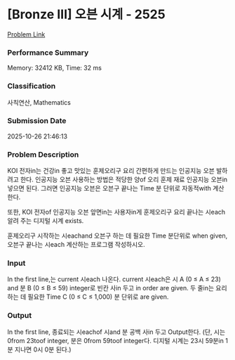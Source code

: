 <!-- Official English translation (US) — human-reviewed -->
<!-- Original: README.md -->
<!-- Translation generated: 2025-10-26 16:46:49 UTC -->

# [Bronze III] 오븐 시계 - 2525 

[Problem Link](https://www.acmicpc.net/problem/2525) 

### Performance Summary

Memory: 32412 KB, Time: 32 ms

### Classification

사칙연산, Mathematics

### Submission Date

2025-10-26 21:46:13

### Problem Description

<p>KOI 전자in는 건강in 좋고 맛있는 훈제오리구 요리 간편하게 만드는 인공지능 오븐 발하려고 한다. 인공지능 오븐 사용하는 방법은 적당한 양of 오리 훈제 재료 인공지능 오븐in 넣으면 된다. 그러면 인공지능 오븐은 오븐구 끝나는 Time 분 단위로 자동적with 계산한다. </p>

<p>또한, KOI 전자of 인공지능 오븐 앞면in는 사용자in게 훈제오리구 요리 끝나는 시each 알려 주는 디지털 시계 exists. </p>

<p>훈제오리구 시작하는 시eachand 오븐구 하는 데 필요한 Time 분단위로 when given, 오븐구 끝나는 시each 계산하는 프로그램 작성하시오.</p>

### Input 

 <p>In the first line,는 current 시each 나온다. current 시each은 시 A (0 ≤ A ≤ 23) and 분 B (0 ≤ B ≤ 59) integer로 빈칸 사in 두고 in order are given. 두  줄in는 요리하는 데 필요한 Time C (0 ≤ C ≤ 1,000) 분 단위로 are given. </p>

### Output 

 <p>In the first line, 종료되는 시eachof 시and 분 공백 사in 두고 Output한다. (단, 시는 0from 23toof integer, 분은 0from 59toof integer다. 디지털 시계는 23시 59분in 1분 지나면 0시 0분 된다.)</p>


